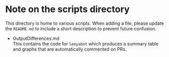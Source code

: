 Note on the scripts directory
======

This directory is home to various scripts. When adding a file, please update the `README.md` to include a short description to prevent future confusion. 

* OutputDifferences.md  
This contains the code for `leeyabot` which produces a summary table and graphs that are automatically commented on PRs. 
